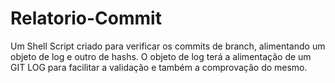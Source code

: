 # Relatorio-Commit
Um Shell Script criado para verificar os commits de branch, alimentando um objeto de log e outro de hashs. O objeto de log terá a alimentação de um GIT LOG para facilitar a validação e também a comprovação do mesmo.
